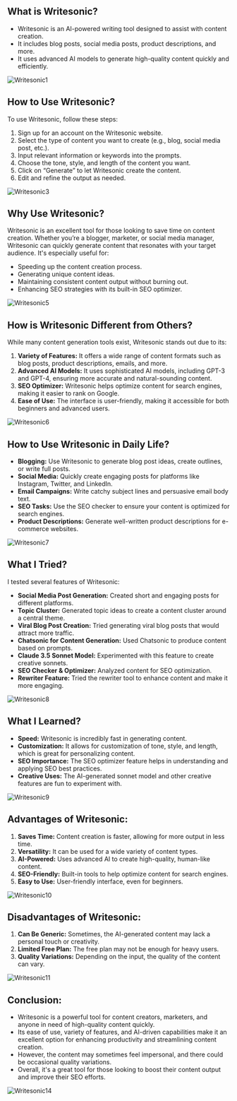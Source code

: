 ## **What is Writesonic?**

- Writesonic is an AI-powered writing tool designed to assist with content creation.
- It includes blog posts, social media posts, product descriptions, and more.
- It uses advanced AI models to generate high-quality content quickly and efficiently.

![Writesonic1](https://github.com/user-attachments/assets/1aaaca99-0cec-4a6f-99d8-c169797e629f)

## **How to Use Writesonic?**

To use Writesonic, follow these steps:

1. Sign up for an account on the Writesonic website.
2. Select the type of content you want to create (e.g., blog, social media post, etc.).
3. Input relevant information or keywords into the prompts.
4. Choose the tone, style, and length of the content you want.
5. Click on “Generate” to let Writesonic create the content.
6. Edit and refine the output as needed.

![Writesonic3](https://github.com/user-attachments/assets/8c06b989-6ebb-4160-a31e-fe321e8e31f7)


## **Why Use Writesonic?**

Writesonic is an excellent tool for those looking to save time on content creation. Whether you’re a blogger, marketer, or social media manager, Writesonic can quickly generate content that resonates with your target audience. It's especially useful for:

- Speeding up the content creation process.
- Generating unique content ideas.
- Maintaining consistent content output without burning out.
- Enhancing SEO strategies with its built-in SEO optimizer.

![Writesonic5](https://github.com/user-attachments/assets/7b21659c-7fa5-4c5a-9a19-01dcc3e1c394)


## **How is Writesonic Different from Others?**

While many content generation tools exist, Writesonic stands out due to its:

1. **Variety of Features:** It offers a wide range of content formats such as blog posts, product descriptions, emails, and more.
2. **Advanced AI Models:** It uses sophisticated AI models, including GPT-3 and GPT-4, ensuring more accurate and natural-sounding content.
3. **SEO Optimizer:** Writesonic helps optimize content for search engines, making it easier to rank on Google.
4. **Ease of Use:** The interface is user-friendly, making it accessible for both beginners and advanced users.

![Writesonic6](https://github.com/user-attachments/assets/6afdbc6d-300d-4c95-902a-95c48035ad61)


## **How to Use Writesonic in Daily Life?**

- **Blogging:** Use Writesonic to generate blog post ideas, create outlines, or write full posts.
- **Social Media:** Quickly create engaging posts for platforms like Instagram, Twitter, and LinkedIn.
- **Email Campaigns:** Write catchy subject lines and persuasive email body text.
- **SEO Tasks:** Use the SEO checker to ensure your content is optimized for search engines.
- **Product Descriptions:** Generate well-written product descriptions for e-commerce websites.

![Writesonic7](https://github.com/user-attachments/assets/ed2ef226-018f-44ec-8973-04f65910f96e)

## **What I Tried?**

I tested several features of Writesonic:

- **Social Media Post Generation:** Created short and engaging posts for different platforms.
- **Topic Cluster:** Generated topic ideas to create a content cluster around a central theme.
- **Viral Blog Post Creation:** Tried generating viral blog posts that would attract more traffic.
- **Chatsonic for Content Generation:** Used Chatsonic to produce content based on prompts.
- **Claude 3.5 Sonnet Model:** Experimented with this feature to create creative sonnets.
- **SEO Checker & Optimizer:** Analyzed content for SEO optimization.
- **Rewriter Feature:** Tried the rewriter tool to enhance content and make it more engaging.

![Writesonic8](https://github.com/user-attachments/assets/37dbeffb-089b-4357-93a7-3700936c5b7a)


## **What I Learned?**

- **Speed:** Writesonic is incredibly fast in generating content.
- **Customization:** It allows for customization of tone, style, and length, which is great for personalizing content.
- **SEO Importance:** The SEO optimizer feature helps in understanding and applying SEO best practices.
- **Creative Uses:** The AI-generated sonnet model and other creative features are fun to experiment with.

![Writesonic9](https://github.com/user-attachments/assets/4f77bd2f-990c-4d69-8568-f0ca8ee9c4c1)

## **Advantages of Writesonic:**

1. **Saves Time:** Content creation is faster, allowing for more output in less time.
2. **Versatility:** It can be used for a wide variety of content types.
3. **AI-Powered:** Uses advanced AI to create high-quality, human-like content.
4. **SEO-Friendly:** Built-in tools to help optimize content for search engines.
5. **Easy to Use:** User-friendly interface, even for beginners.

![Writesonic10](https://github.com/user-attachments/assets/1ea1f6b1-7bd6-4534-8d1f-b0a645ddc9be)

## **Disadvantages of Writesonic:**

1. **Can Be Generic:** Sometimes, the AI-generated content may lack a personal touch or creativity.
2. **Limited Free Plan:** The free plan may not be enough for heavy users.
3. **Quality Variations:** Depending on the input, the quality of the content can vary.

![Writesonic11](https://github.com/user-attachments/assets/d4cb6c32-f864-4df0-a7e0-96614f5ebdbb)

## **Conclusion:**

- Writesonic is a powerful tool for content creators, marketers, and anyone in need of high-quality content quickly.
- Its ease of use, variety of features, and AI-driven capabilities make it an excellent option for enhancing productivity and streamlining content creation.
- However, the content may sometimes feel impersonal, and there could be occasional quality variations.
- Overall, it's a great tool for those looking to boost their content output and improve their SEO efforts.

![Writesonic14](https://github.com/user-attachments/assets/95f531e7-81fb-4093-bbaf-922a624047dc)
